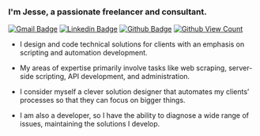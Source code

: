 ### I'm Jesse, a passionate freelancer and consultant.
[![Gmail Badge](https://img.shields.io/badge/-jesse@jrussell.io-c14438?style=flat&logo=Gmail&logoColor=white&link=mailto:jesse@jrussell.io)](mailto:jesse@jrussell.io)
[![Linkedin Badge](https://img.shields.io/badge/-jrussellfreelance-0072b1?style=flat&logo=Linkedin&logoColor=white&link=https://www.linkedin.com/in/jrussellfreelance/)](https://www.linkedin.com/in/jrussellfreelance/)
[![Github Badge](https://img.shields.io/badge/-jrussellfreelance-grey?style=flat&logo=github&logoColor=white&link=https://github.com/jrussellfreelance/)](https://www.github.com/jrussellfreelance/)
[![Github View Count](https://komarev.com/ghpvc/?username=jrussellfreelance)](https://github.com/antonkomarev/github-profile-views-counter)

- I design and code technical solutions for clients with an emphasis on scripting and automation development.

- My areas of expertise primarily involve tasks like web scraping, server-side scripting, API development, and administration.

- I consider myself a clever solution designer that automates my clients’ processes so that they can focus on bigger things.

- I am also a developer, so I have the ability to diagnose a wide range of issues, maintaining the solutions I develop.</p>

